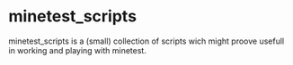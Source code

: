minetest_scripts
================

minetest_scripts is a (small) collection of scripts wich might proove usefull in working and playing with minetest.
